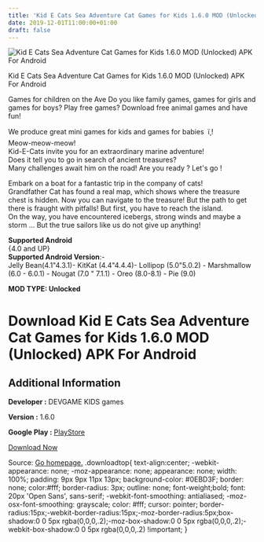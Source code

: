 ```yaml
---
title: 'Kid E Cats Sea Adventure Cat Games for Kids 1.6.0 MOD (Unlocked) APK For Android'
date: 2019-12-01T11:00:00+01:00
draft: false
---
```


![Kid E Cats Sea Adventure Cat Games for Kids 1.6.0 MOD (Unlocked) APK For Android](https://i0.wp.com/apkhome.net/wp-content/uploads/2019/11/Kid-E-Cats-Sea-Adventure-Cat-Games-for-Kids.png "Kid E Cats Sea Adventure Cat Games for Kids 1.6.0 MOD (Unlocked) APK For Android")

  

Kid E Cats Sea Adventure Cat Games for Kids 1.6.0 MOD (Unlocked) APK For Android

Games for children on the Ave Do you like family games, games for girls and games for boys? Play free games? Download free animal games and have fun!

We produce great mini games for kids and games for babies  ï¸!  
Meow-meow-meow!  
Kid-E-Cats invite you for an extraordinary marine adventure!  
Does it tell you to go in search of ancient treasures?  
Many challenges await him on the road! Are you ready ? Let's go !

Embark on a boat for a fantastic trip in the company of cats!  
Grandfather Cat has found a real map, which shows where the treasure chest is hidden. Now you can navigate to the treasure! But the path to get there is fraught with pitfalls! But first, you have to reach the island.  
On the way, you have encountered icebergs, strong winds and maybe a storm ... But the true sailors like us do not give up anything!

**Supported Android**  
{4.0 and UP}  
**Supported Android Version**:-  
Jelly Bean(4.1"4.3.1)- KitKat (4.4"4.4.4)- Lollipop (5.0"5.0.2) - Marshmallow (6.0 - 6.0.1) - Nougat (7.0 " 7.1.1) - Oreo (8.0-8.1) - Pie (9.0)

**MOD TYPE: Unlocked**

Download Kid E Cats Sea Adventure Cat Games for Kids 1.6.0 MOD (Unlocked) APK For Android
=========================================================================================

Additional Information
----------------------

**Developer :** DEVGAME KIDS games

**Version :** 1.6.0

**Google Play :** [PlayStore](https://play.google.com/store/apps/details?id=com.devgame.cats.sea.adventure.kids.treasure.hunt.quest)

  

[Download Now](https://store4app.co/post/kid-e-cats-sea-adventure-cat-games-for-kids-1-6-0-mod-unlocked-apk-for-android_1575131576)

  
Source: [Go homepage.](https://store4app.co/post/kid-e-cats-sea-adventure-cat-games-for-kids-1-6-0-mod-unlocked-apk-for-android_1575131576) .downloadtop{ text-align:center; -webkit-appearance: none; -moz-appearance: none; appearance: none; width: 100%; padding: 9px 9px 11px 13px; background-color: #0EBD3F; border: none; color:#fff; border-radius: 3px; outline: none; font-weight;bold; font: 20px 'Open Sans', sans-serif; -webkit-font-smoothing: antialiased; -moz-osx-font-smoothing: grayscale; color: #fff; cursor: pointer; border-radius:15px;-webkit-border-radius:15px;-moz-border-radius:5px;box-shadow:0 0 5px rgba(0,0,0,.2);-moz-box-shadow:0 0 5px rgba(0,0,0,.2);-webkit-box-shadow:0 0 5px rgba(0,0,0,.2) !important; }